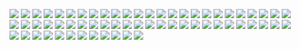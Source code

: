 [![](Tal.png)](https://github.com/ivop/rc-archive/raw/master/T/Tal.xex)
[![](Taxiladysm1_05.png)](https://github.com/ivop/rc-archive/raw/master/T/Taxiladysm1_05.xex)
[![](Taxiladysm1_08.png)](https://github.com/ivop/rc-archive/raw/master/T/Taxiladysm1_08.xex)
[![](Teddy.png)](https://github.com/ivop/rc-archive/raw/master/T/Teddy.xex)
[![](Tekken6-NinaW.png)](https://github.com/ivop/rc-archive/raw/master/T/Tekken6-NinaW.xex)
[![](Telengard.png)](https://github.com/ivop/rc-archive/raw/master/T/Telengard.xex)
[![](Tempest2000.png)](https://github.com/ivop/rc-archive/raw/master/T/Tempest2000.xex)
[![](TempestSideArt.png)](https://github.com/ivop/rc-archive/raw/master/T/TempestSideArt.xex)
[![](TemplarLeadingCharge1db.png)](https://github.com/ivop/rc-archive/raw/master/T/TemplarLeadingCharge1db.xex)
[![](TemplarLeadingChargeDNTSC.png)](https://github.com/ivop/rc-archive/raw/master/T/TemplarLeadingChargeDNTSC.xex)
[![](TemplarleadingChargeNTSC.png)](https://github.com/ivop/rc-archive/raw/master/T/TemplarleadingChargeNTSC.xex)
[![](TemplarLeadingcharge.png)](https://github.com/ivop/rc-archive/raw/master/T/TemplarLeadingcharge.xex)
[![](TempleApshai.png)](https://github.com/ivop/rc-archive/raw/master/T/TempleApshai.xex)
[![](TempleGarden.png)](https://github.com/ivop/rc-archive/raw/master/T/TempleGarden.xex)
[![](Tent.png)](https://github.com/ivop/rc-archive/raw/master/T/Tent.xex)
[![](terminator.png)](https://github.com/ivop/rc-archive/raw/master/T/terminator.xex)
[![](Tesla-01.png)](https://github.com/ivop/rc-archive/raw/master/T/Tesla-01.xex)
[![](Tesla-pic.png)](https://github.com/ivop/rc-archive/raw/master/T/Tesla-pic.xex)
[![](thalion_intro.png)](https://github.com/ivop/rc-archive/raw/master/T/thalion_intro.xex)
[![](ThatchedCottage.png)](https://github.com/ivop/rc-archive/raw/master/T/ThatchedCottage.xex)
[![](TheDuke.png)](https://github.com/ivop/rc-archive/raw/master/T/TheDuke.xex)
[![](TheFarm.png)](https://github.com/ivop/rc-archive/raw/master/T/TheFarm.xex)
[![](TheLady.png)](https://github.com/ivop/rc-archive/raw/master/T/TheLady.xex)
[![](The_Mr_Video_LavaLamp.png)](https://github.com/ivop/rc-archive/raw/master/T/The_Mr_Video_LavaLamp.xex)
[![](TheNeptune.png)](https://github.com/ivop/rc-archive/raw/master/T/TheNeptune.xex)
[![](ThePharaoh.png)](https://github.com/ivop/rc-archive/raw/master/T/ThePharaoh.xex)
[![](TheRepository.png)](https://github.com/ivop/rc-archive/raw/master/T/TheRepository.xex)
[![](thestoryteller2smincomplete6.png)](https://github.com/ivop/rc-archive/raw/master/T/thestoryteller2smincomplete6.xex)
[![](TheWave.png)](https://github.com/ivop/rc-archive/raw/master/T/TheWave.xex)
[![](ThroughTheMist.png)](https://github.com/ivop/rc-archive/raw/master/T/ThroughTheMist.xex)
[![](Thunderbird1.png)](https://github.com/ivop/rc-archive/raw/master/T/Thunderbird1.xex)
[![](Thunderbird2NTSC.png)](https://github.com/ivop/rc-archive/raw/master/T/Thunderbird2NTSC.xex)
[![](Thunderbird2PAL.png)](https://github.com/ivop/rc-archive/raw/master/T/Thunderbird2PAL.xex)
[![](Thunderbird3NTSC.png)](https://github.com/ivop/rc-archive/raw/master/T/Thunderbird3NTSC.xex)
[![](Thunderbird3PAL.png)](https://github.com/ivop/rc-archive/raw/master/T/Thunderbird3PAL.xex)
[![](Thunderbird4NTSC.png)](https://github.com/ivop/rc-archive/raw/master/T/Thunderbird4NTSC.xex)
[![](Thunderbird4PAL.png)](https://github.com/ivop/rc-archive/raw/master/T/Thunderbird4PAL.xex)
[![](Thunderbird5D83.png)](https://github.com/ivop/rc-archive/raw/master/T/Thunderbird5D83.xex)
[![](ThunderbirdsAreGo.png)](https://github.com/ivop/rc-archive/raw/master/T/ThunderbirdsAreGo.xex)
[![](tiaraeleditfsmincomplete14.png)](https://github.com/ivop/rc-archive/raw/master/T/tiaraeleditfsmincomplete14.xex)
[![](TidalCave.png)](https://github.com/ivop/rc-archive/raw/master/T/TidalCave.xex)
[![](TieBomber3Dc.png)](https://github.com/ivop/rc-archive/raw/master/T/TieBomber3Dc.xex)
[![](TieSquadron1.png)](https://github.com/ivop/rc-archive/raw/master/T/TieSquadron1.xex)
[![](TigerFamilyNTSC.png)](https://github.com/ivop/rc-archive/raw/master/T/TigerFamilyNTSC.xex)
[![](TilehBinaryPlanets.png)](https://github.com/ivop/rc-archive/raw/master/T/TilehBinaryPlanets.xex)
[![](TinMan.png)](https://github.com/ivop/rc-archive/raw/master/T/TinMan.xex)
[![](ToBoldlyGo2.png)](https://github.com/ivop/rc-archive/raw/master/T/ToBoldlyGo2.xex)
[![](ToBoldlyGo.png)](https://github.com/ivop/rc-archive/raw/master/T/ToBoldlyGo.xex)
[![](toho_Godzilla.png)](https://github.com/ivop/rc-archive/raw/master/T/toho_Godzilla.xex)
[![](Tortoise.png)](https://github.com/ivop/rc-archive/raw/master/T/Tortoise.xex)
[![](tramiels.png)](https://github.com/ivop/rc-archive/raw/master/T/tramiels.xex)
[![](trees.png)](https://github.com/ivop/rc-archive/raw/master/T/trees.xex)
[![](TronCycles.png)](https://github.com/ivop/rc-archive/raw/master/T/TronCycles.xex)
[![](Tron-girl.png)](https://github.com/ivop/rc-archive/raw/master/T/Tron-girl.xex)
[![](Tron-LightCycles.png)](https://github.com/ivop/rc-archive/raw/master/T/Tron-LightCycles.xex)
[![](TronTank2.png)](https://github.com/ivop/rc-archive/raw/master/T/TronTank2.xex)
[![](TronTank3.png)](https://github.com/ivop/rc-archive/raw/master/T/TronTank3.xex)
[![](TronTank.png)](https://github.com/ivop/rc-archive/raw/master/T/TronTank.xex)
[![](TrooperNTSC.png)](https://github.com/ivop/rc-archive/raw/master/T/TrooperNTSC.xex)
[![](TrucksOfR66.png)](https://github.com/ivop/rc-archive/raw/master/T/TrucksOfR66.xex)
[![](Tuco.png)](https://github.com/ivop/rc-archive/raw/master/T/Tuco.xex)
[![](turtles1.png)](https://github.com/ivop/rc-archive/raw/master/T/turtles1.xex)

